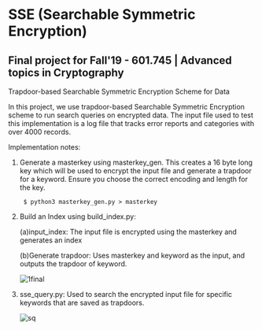 # SSE (Searchable Symmetric Encryption)

## Final project for Fall'19 - 601.745 | Advanced topics in Cryptography

Trapdoor-based Searchable Symmetric Encryption Scheme for Data

In this project, we use trapdoor-based Searchable Symmetric Encryption scheme to run search queries on encrypted data. The input file used to test this implementation is a log file that tracks error reports and categories with over 4000 records.  

Implementation notes:

1. Generate a masterkey using masterkey_gen.  This creates a 16 byte long key which will be used to encrypt the input file and      generate a trapdoor for a keyword. Ensure you choose the correct encoding and length for the key.
       
        $ python3 masterkey_gen.py > masterkey

2. Build an Index using build_index.py:
                

   (a)input_index: The input file is encrypted using the masterkey and generates an index

   (b)Generate trapdoor: Uses masterkey and keyword as the input, and outputs the trapdoor of keyword.
   
   ![1final](https://user-images.githubusercontent.com/25291535/71326133-89a98680-24c4-11ea-9eb7-7c388df8e553.png)

   
   
3. sse_query.py: Used to search the encrypted input file for specific keywords that are saved as trapdoors.

   ![sq](https://user-images.githubusercontent.com/25291535/71326136-98903900-24c4-11ea-8d64-0bc66cbb1515.png)
